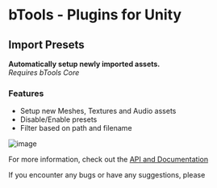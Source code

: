 # **bTools - Plugins for Unity**  
## Import Presets

**Automatically setup newly imported assets.**  
*Requires bTools Core*

### Features
- Setup new Meshes, Textures and Audio assets
- Disable/Enable presets
- Filter based on path and filename

![image](https://i.imgur.com/inBM9Zo.png)

For more information, check out the [API and Documentation](https://blobinet.github.io/bTools/)

If you encounter any bugs or have any suggestions, please 
